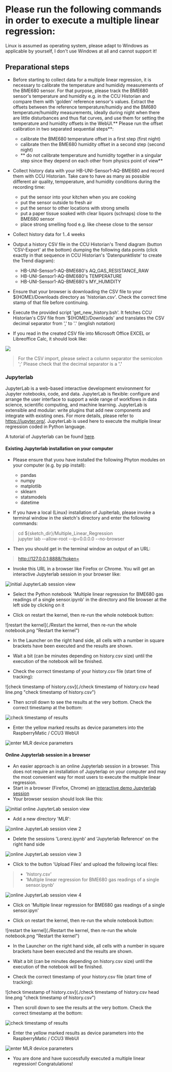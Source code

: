 # Please run the following commands in order to execute a multiple linear regression:
Linux is assumed as operating system, please adapt to Windows as applicable by yourself, I don't use Windows at all and cannot support it!

## Preparational steps

- Before starting to collect data for a multiple linear regression, it is necessary to calibrate the temperature and humididy measurements of the BME680 sensor. For that purpose, please track the BME680 sensor's temperature and humidity e.g. in the CCU Historian and compare them with 'golden' reference sensor's values. Extract the offsets between the reference temperature/humidiy and the BM680 temperature/humidity measurements, ideally during night when there are little disturbances and thus flat curves, and use them for setting the temperature and humidity offsets in the WebUI.** Please run the offset calibration in two separated sequential steps**:
	+ calibrate the BME680 temperature offset in a first step (first night)
	+ calibrate then the BME680 humidity offset in a second step (second night)
	- ** do not calibrate temperature and humidity together in a singular step since they depend on each other from physics point of view**

- Collect history data with your HB-UNI-Sensor1-AQ-BME680 and record them with CCU Historian.
	Take care to have as many as possible different air quality, tempperature, and humidity conditions during the recording time:
	- put the sensor into your kitchen when you are cooking
	- put the sensor outside to fresh air
	- put the sensor to other locations with strong smells
	- put a paper tissue soaked with clear liquors (schnaps) close to the BME680 sensor
	- place strong smelling food e.g. like cheese close to the sensor<br/>
- Collect history data for 1..4 weeks
- Output a history CSV file in the CCU Historian's Trend diagram (button 'CSV-Export' at the bottom) dumping the following data points (click exactly in that sequence in CCU Historian's 'Datenpunktliste' to create the Trend diagram):

	- HB-UNI-Sensor1-AQ-BME680's AQ_GAS_RESISTANCE_RAW
	- HB-UNI-Sensor1-AQ-BME680's TEMPERATURE
	- HB-UNI-Sensor1-AQ-BME680's MY_HUMIDITY <br/>

- Ensure that your browser is downloading the CSV file to your ${HOME}/Downloads directory as 'historian.csv'. Check the correct time stamp of that file before continuing. <br/>

- Execute the provided script 'get_new_history.bsh'. It fetches CCU Historian's CSV file from '${HOME}/Downloads' and translates the CSV decimal separator from ',' to '.' (english notation) <br/>

- If you read in the created CSV file into Microsoft Office EXCEL or Libreoffice Calc, it should look like:

 ![ ](./EXCEL_Calc_view.png  "converted CSV view in EXCEL/Calc")

 >For the CSV import, please select a column separator the semicolon ';'
 Please check that the decimal separator is a **'.'**
 
### Jupyterlab

JupyterLab is a web-based interactive development environment for Jupyter notebooks, code, and data. JupyterLab is flexible: configure and arrange the user interface to support a wide range of workflows in data science, scientific computing, and machine learning. JupyterLab is extensible and modular: write plugins that add new components and integrate with existing ones.
For more details, please refer to https://jupyter.org/.
JupyterLab is used here to execute the multiple linear regression coded in Python language.

A tutorial of Jupyterlab can be found [here](https://www.tutorialspoint.com/jupyter/jupyterlab_installation_and_getting_started.htm).


#### Existing Jupyterlab installation on your computer

- Please ensure that yuou have installed the following Phyton modules on your computer (e.g. by pip install):
	+ pandas
	+ numpy
	+ matplotlib
	+ sklearn
	+ statsmodels
	+ datetime


- If you have a local (Linux) installation of Jupiterlab, please invoke a terminal window in the sketch's directory and enter the following commands:

>cd ${sketch_dir}/Multiple_Linear_Regression<br/>
>jupyter lab --allow-root --ip=0.0.0.0 --no-browser<br/>

- Then you should get in the terminal window an output of an URL:

> http://127.0.0.1:8888/?token=<token>

- Invoke this URL in a browser like Firefox or Chrome. You will get an interactive Jupyterlab session in your browser like:

![initial JupyterLab session view](./Jupyterlab_initial.png  "initial JupyterLab session view")

- Select the Python notebook 'Multiple linear regression for BME680 gas readings of a single sensor.ipynb' in the directory and file browser at the left side by clicking on it


- Click on restart the kernel, then re-run the whole notebook button:

![restart the kernel](./Restart the kernel, then re-run the whole notebook.png  "Restart the kernel")

- In the Launcher on the right hand side, all cells with a number in square brackets have been executed and the results are shown.

- Wait a bit (can be minutes depending on history.csv size) until the execution of the notebook will be finished.

- Check the correct timestamp of your history.csv file (start time of tracking):


![check timestamp of history.csv](./check timestamp of history.csv head line.png  "check timestamp of history.csv")


- Then scroll down to see the results at the very bottom. Check the correct timestamp at the bottom:


![check timestamp of results](./Results_of_multiple_linear_regression.png  "check timestamp of results")


- Enter the yellow marked results as device parameters into the RaspberryMatic / CCU3 WebUI


![enter MLR device parameters](../Images/Setting_of_device_parameters_in_WebUI.png  "enter MLR device parameters")




#### Online Jupyterlab session in a browser

- An easier approach is an online Jupyterlab session in a browser. This does not require an installation of Jupyterlap on your computer and may the most convenient way for most users to execute the multiple linear regression.
- Start in a browser (Firefox, Chrome) an [interactive demo Jupyterlab session](https://mybinder.org/v2/gh/jupyterlab/jupyterlab-demo/master?urlpath=lab/tree/demo)
- Your browser session should look like this:

![initial online JupyterLab session view](./Online_Jupyterlab_1.png  "initial online JupyterLab session view")

- Add a new directory 'MLR':

![online JupyterLab session view 2](./Online_Jupyterlab_2.png  "online JupyterLab session view 2")

- Delete the sessions 'Lorenz.ipynb' and 'Jupyterlab Reference' on the right hand side

![online JupyterLab session view 3](./Online_Jupyterlab_3.png  "online JupyterLab session view 3")

- Click to the button 'Upload Files' and upload the following local files:

> 	+ 'history.csv'
> 	+ 'Multiple linear regression for BME680 gas readings of a single sensor.ipynb'

![online JupyterLab session view 4](./Online_Jupyterlab_4.png  "online JupyterLab session view 4")

- Click on 'Multiple linear regression for BME680 gas readings of a single sensor.ipyn'

- Click on restart the kernel, then re-run the whole notebook button:

![restart the kernel](./Restart the kernel, then re-run the whole notebook.png  "Restart the kernel")

- In the Launcher on the right hand side, all cells with a number in square brackets have been executed and the results are shown.

- Wait a bit (can be minutes depending on history.csv size) until the execution of the notebook will be finished.

- Check the correct timestamp of your history.csv file (start time of tracking):


![check timestamp of history.csv](./check timestamp of history.csv head line.png  "check timestamp of history.csv")


- Then scroll down to see the results at the very bottom. Check the correct timestamp at the bottom:


![check timestamp of results](./Results_of_multiple_linear_regression.png  "check timestamp of results")


- Enter the yellow marked results as device parameters into the RaspberryMatic / CCU3 WebUI


![enter MLR device parameters](../Images/Setting_of_device_parameters_in_WebUI.png  "enter MLR device parameters")


- You are done and have successfully executed a multiple linear regression! Congratulations!


